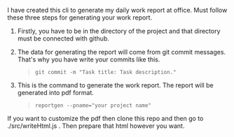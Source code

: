 I have created this cli to generate my daily work report at office. Must follow these three steps for generating your work report.

1. Firstly, you have to be in the directory of the project and that directory must be connected with github.

2. The data for generating the report will come from git commit messages. That's why you have write your commits like this.
    > ```git commit -m "Task title: Task description."```

3. This is the command to generate the work report. The report will be generated into pdf format.
    > ```reportgen --pname="your project name" ```



If you want to customize the pdf then clone this repo and then go to ./src/writeHtml.js . Then prepare that html however you want.